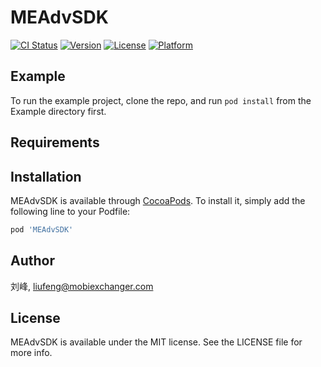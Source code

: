 # MEAdvSDK

[![CI Status](https://img.shields.io/travis/刘峰/MEAdvSDK.svg?style=flat)](https://travis-ci.org/刘峰/MEAdvSDK)
[![Version](https://img.shields.io/cocoapods/v/MEAdvSDK.svg?style=flat)](https://cocoapods.org/pods/MEAdvSDK)
[![License](https://img.shields.io/cocoapods/l/MEAdvSDK.svg?style=flat)](https://cocoapods.org/pods/MEAdvSDK)
[![Platform](https://img.shields.io/cocoapods/p/MEAdvSDK.svg?style=flat)](https://cocoapods.org/pods/MEAdvSDK)

## Example

To run the example project, clone the repo, and run `pod install` from the Example directory first.

## Requirements

## Installation

MEAdvSDK is available through [CocoaPods](https://cocoapods.org). To install
it, simply add the following line to your Podfile:

```ruby
pod 'MEAdvSDK'
```

## Author

刘峰, liufeng@mobiexchanger.com

## License

MEAdvSDK is available under the MIT license. See the LICENSE file for more info.
